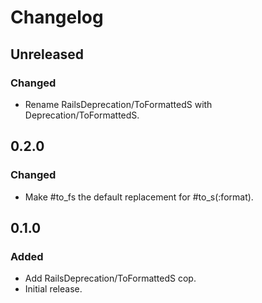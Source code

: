 # Changelog

## Unreleased

### Changed

- Rename RailsDeprecation/ToFormattedS with Deprecation/ToFormattedS.

## 0.2.0

### Changed

- Make #to_fs the default replacement for #to_s(:format).

## 0.1.0

### Added

- Add RailsDeprecation/ToFormattedS cop.
- Initial release.

